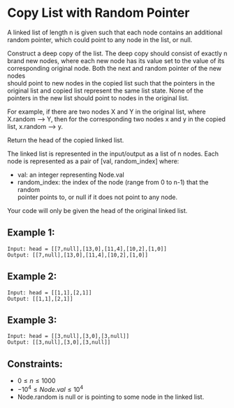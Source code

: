 # Copy List with Random Pointer

A linked list of length n is given such that each node contains an additional  
random pointer, which could point to any node in the list, or null.

Construct a deep copy of the list. The deep copy should consist of exactly n  
brand new nodes, where each new node has its value set to the value of its  
corresponding original node. Both the next and random pointer of the new nodes  
should point to new nodes in the copied list such that the pointers in the  
original list and copied list represent the same list state. None of the  
pointers in the new list should point to nodes in the original list.

For example, if there are two nodes X and Y in the original list, where  
X.random --> Y, then for the corresponding two nodes x and y in the copied  
list, x.random --> y.

Return the head of the copied linked list.

The linked list is represented in the input/output as a list of n nodes. Each  
node is represented as a pair of [val, random_index] where:

* val: an integer representing Node.val
* random_index: the index of the node (range from 0 to n-1) that the random  
pointer points to, or null if it does not point to any node.

Your code will only be given the head of the original linked list.

 

## Example 1:

    Input: head = [[7,null],[13,0],[11,4],[10,2],[1,0]]
    Output: [[7,null],[13,0],[11,4],[10,2],[1,0]]

## Example 2:

    Input: head = [[1,1],[2,1]]
    Output: [[1,1],[2,1]]

## Example 3:

    Input: head = [[3,null],[3,0],[3,null]]
    Output: [[3,null],[3,0],[3,null]]

 

## Constraints:

* $0 \le n \le 1000$
* $-10^4 \le Node.val \le 10^4$
* Node.random is null or is pointing to some node in the linked list.

